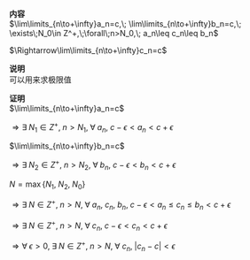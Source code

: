 **内容**  
$\lim\limits_{n\to+\infty}a_n=c,\;  
\lim\limits_{n\to+\infty}b_n=c,\;  
\exists\;N_0\in Z^+,\;\forall\;n>N_0,\;  
a_n\leq c_n\leq b_n$  
  
$\Rightarrow\lim\limits_{n\to+\infty}c_n=c$  
  
**说明**  
可以用来求极限值  
  
**证明**  
$\lim\limits_{n\to+\infty}a_n=c$  
  
$\Rightarrow \exists\;N_1\in Z^+,\;n>N_1,\;\forall\;a_n,\;c-\epsilon < a_n < c+\epsilon$  
  
$\lim\limits_{n\to+\infty}b_n=c$  
  
$\Rightarrow \exists\;N_2\in Z^+,\;n>N_2,\;\forall\;b_n,\;c-\epsilon < b_n < c+\epsilon$  
  
$N=\max\{N_1,\;N_2,\;N_0\}$  
  
$\Rightarrow \exists\;N\in Z^+,\;n>N,\;\forall\;  
a_n,\;c_n,\;b_n,\;c-\epsilon<a_n\leq c_n\leq b_n<c+\epsilon$  
  
$\Rightarrow \exists\;N\in Z^+,\;n>N,\;\forall\;c_n,\;c-\epsilon<c_n< c+\epsilon$  
  
$\Rightarrow \forall\;\epsilon>0,\;\exists\;N\in Z^+,\;n>N,\;\forall\;c_n,\;|c_n-c|<\epsilon$  
